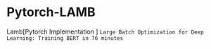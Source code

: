 # Pytorch-LAMB
Lamb[Pytorch Implementation ] `Large Batch Optimization for Deep Learning: Training BERT in 76 minutes`
